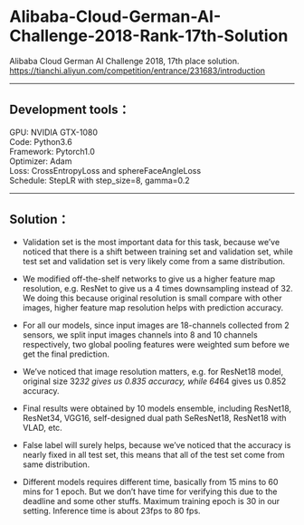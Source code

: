 # Alibaba-Cloud-German-AI-Challenge-2018-Rank-17th-Solution
Alibaba Cloud German AI Challenge 2018, 17th place solution. https://tianchi.aliyun.com/competition/entrance/231683/introduction

---
## Development tools：
GPU: NVIDIA GTX-1080  
Code: Python3.6  
Framework: Pytorch1.0  
Optimizer: Adam  
Loss: CrossEntropyLoss and sphereFaceAngleLoss  
Schedule: StepLR with step_size=8, gamma=0.2   


---
## Solution：

- Validation set is the most important data for this task, because we’ve noticed that there is a shift between training set and validation set, while test set and validation set is very likely come from a same distribution.

- We modified off-the-shelf networks to give us a higher feature map resolution, e.g. ResNet to give us a 4 times downsampling instead of 32. We doing this because original resolution is small compare with other images, higher feature map resolution helps with prediction accuracy. 

- For all our models, since input images are 18-channels collected from 2 sensors, we split input images channels into 8 and 10 channels respectively, two global pooling features were weighted sum before we get the final prediction.

- We’ve noticed that image resolution matters, e.g. for ResNet18 model, original size 32*32 gives us 0.835 accuracy, while 64*64 gives us 0.852 accuracy.

- Final results were obtained by 10 models ensemble, including ResNet18, ResNet34, VGG16, self-designed dual path SeResNet18, ResNet18 with VLAD, etc.

- False label will surely helps, because we’ve noticed that the accuracy is nearly fixed in all test set, this means that all of the test set come from same distribution.

- Different models requires different time, basically from 15 mins to 60 mins for 1 epoch. But we don’t have time for verifying this due to the deadline and some other stuffs. Maximum training epoch is 30 in our setting. Inference time is about 23fps to 80 fps.


